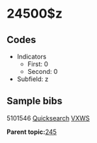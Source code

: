 # 24500$z

## Codes

-   Indicators
    -   First: 0
    -   Second: 0
-   Subfield: z

## Sample bibs

5101546 [Quicksearch](https://search.library.yale.edu/catalog/5101546) [VXWS](http://prodorbis.library.yale.edu:7014/vxws/GetHoldingsService?bibId=5101546)

**Parent topic:**[245](../../tags/245/245.md)

